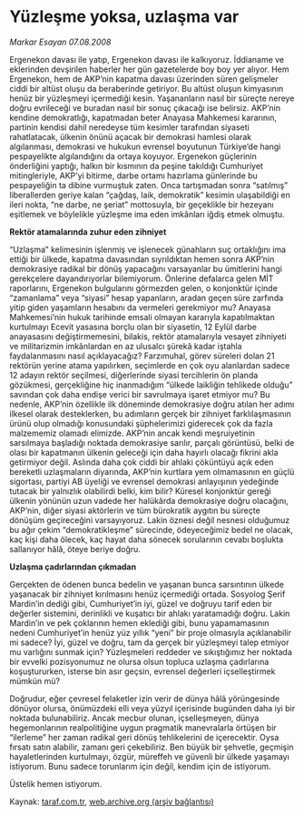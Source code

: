 # Yüzleşme yoksa, uzlaşma var

*Markar Esayan 07.08.2008*

<div class="yazi">
<p>Ergenekon davası ile yatıp, Ergenekon davası ile kalkıyoruz. İddianame ve eklerinden devşirilen haberler her gün gazetelerde boy boy yer alıyor. Hem Ergenekon, hem de AKP’nin kapatma davası üzerinden süren gelişmeler ciddi bir altüst oluşu da beraberinde getiriyor. Bu altüst oluşun kimyasının henüz bir yüzleşmeyi içermediği kesin. Yaşananların nasıl bir süreçte nereye doğru evrileceği ve buradan nasıl bir sonuç çıkacağı ise belirsiz. AKP’nin kendine demokratlığı, kapatmadan beter Anayasa Mahkemesi kararının, partinin kendisi dahil neredeyse tüm kesimler tarafından siyaseti rahatlatacak, ülkenin önünü açacak bir demokrasi hamlesi olarak algılanması, demokrasi ve hukukun evrensel boyutunun Türkiye’de hangi pespayelikte algılandığını da ortaya koyuyor. Ergenekon güçlerinin önderliğini yaptığı, halkın bir kısmının da peşine takıldığı Cumhuriyet mitingleriyle, AKP’yi bitirme, darbe ortamı hazırlama günlerinde bu pespayeliğin ta dibine vurmuştuk zaten. Onca tartışmadan sonra “satılmış” liberallerden geriye kalan “çağdaş, laik, demokratik” kesimin ulaşabildiği en ileri nokta, “ne darbe, ne şeriat” mottosuyla, bir geçeklikle bir hezeyanı eşitlemek ve böylelikle yüzleşme ima eden imkânları iğdiş etmek olmuştu.</p><b>
<p>Rektör atamalarında zuhur eden zihniyet</p></b>
<p>“Uzlaşma” kelimesinin işlenmiş ve işlenecek günahların suç ortaklığını ima ettiği bir ülkede, kapatma davasından sıyrıldıktan hemen sonra AKP’nin demokrasiye radikal bir dönüş yapacağını varsayanlar bu ümitlerini hangi gerekçelere dayandırıyorlar bilemiyorum. Önlerine defalarca gelen MİT raporlarını, Ergenekon bulgularını görmezden gelen, o konjonktür içinde “zamanlama” veya “siyasi” hesap yapanların, aradan geçen süre zarfında yitip giden yaşamların hesabını da vermeleri gerekmiyor mu? Anayasa Mahkemesi’nin hukuk tarihinde emsali olmayan kararıyla kapatılmaktan kurtulmayı Ecevit yasasına borçlu olan bir siyasetin, 12 Eylül darbe anayasasını değiştirmemesini, bilakis, rektör atamalarıyla vesayet zihniyeti ve militarizmin imkânlardan en az ulusalcı şürekâ kadar iştahla faydalanmasını nasıl açıklayacağız? Farzımuhal, görev süreleri dolan 21 rektörün yerine atama yapılırken, seçimlerde en çok oyu alanlardan sadece 12 adayın rektör seçilmesi, diğerlerinde siyasi tercihlerin ön planda gözükmesi, gerçekliğine hiç inanmadığım “ülkede laikliğin tehlikede olduğu” savından çok daha endişe verici bir savrulmaya işaret etmiyor mu? Bu nedenle, AKP’nin özellikle ilk döneminde demokrasiye doğru atılan her adımı ilkesel olarak desteklerken, bu adımların gerçek bir zihniyet farklılaşmasının ürünü olup olmadığı konusundaki şüphelerimizi giderecek çok da fazla malzememiz olamadı elimizde. AKP’nin ancak kendi meşruiyetinin sarsılmaya başladığı noktada demokrasiye sarılır, parçalı görüntüsü, belki de olası bir kapatmanın ülkenin geleceği için daha hayırlı olacağı fikrini akla getirmiyor değil. Aslında daha çok ciddi bir ahlaki çöküntüyü açık eden bereketli uzlaşmaların diyarında, AKP’nin kurtlara yem olmamasının en güçlü sigortası, partiyi AB üyeliği ve evrensel demokrasi anlayışının yedeğinde tutacak bir yalnızlık olabilirdi belki, kim bilir? Küresel konjonktür gereği ülkenin yönünün uzun vadede her halükârda demokrasiye doğru olacağını, AKP’nin, diğer siyasi aktörlerin ve tüm bürokratik aygıtın bu süreçte dönüşüm geçireceğini varsayıyoruz. Lakin öznesi değil nesnesi olduğumuz bu ağır çekim “demokratikleşme” sürecinde, ödeyeceğimiz bedel ne olacak, kaç kişi daha ölecek, kaç hayat daha sönecek sorularının cevabı boşlukta sallanıyor hâlâ, öteye beriye doğru.</p><b>
<p>Uzlaşma çadırlarından çıkmadan</p></b>
<p>Gerçekten de ödenen bunca bedelin ve yaşanan bunca sarsıntının ülkede yaşanacak bir zihniyet kırılmasını henüz içermediği ortada. Sosyolog Şerif Mardin’in dediği gibi, Cumhuriyet’in iyi, güzel ve doğruyu tarif eden bir değerler sistemini, derinlikli ve kuşatıcı bir ahlakı yaratamadığı doğru. Lakin Mardin’in ve pek çoklarının hemen eklediği gibi, bunu yapamamasının nedeni Cumhuriyet’in henüz yüz yıllık “yeni” bir proje olmasıyla açıklanabilir mi sadece? İyi, güzel ve doğru, tam da gerçek bir yüzleşmeyi talep etmiyor mu varlığını sunmak için? Yüzleşmeleri reddeder ve sıkıştığımız her noktada bir evvelki pozisyonumuz ne olursa olsun topluca uzlaşma çadırlarına koşuştururken, isterse bin asır geçsin, evrensel değerleri içselleştirmek mümkün mü? </p>
<p>Doğrudur, eğer çevresel felaketler izin verir de dünya hâlâ yörüngesinde dönüyor olursa, önümüzdeki elli veya yüzyıl içerisinde bugünden daha iyi bir noktada bulunabiliriz. Ancak mecbur olunan, içselleşmeyen, dünya hegemonlarının realpolitiğine uygun pragmatik manevralarla örtüşen bir “ilerleme” her zaman radikal geri dönüş tehlikelerini de içerecektir. Oysa fırsatı satın alabilir, zamanı geri çekebiliriz. Ben büyük bir şehvetle, geçmişin hayaletlerinden kurtulmayı, özgür, müreffeh ve güvenli bir ülkede yaşamayı istiyorum. Bunu sadece torunlarım için değil, kendim için de istiyorum.</p>
<p>Üstelik hemen istiyorum.</p></div>

Kaynak: [taraf.com.tr](m), [web.archive.org (arşiv bağlantısı)](http://web.archive.org/web/20101201034938/http://taraf.com.tr/markar-esayan/makale-yuzlesme-yoksa-uzlasma-var.htm)
